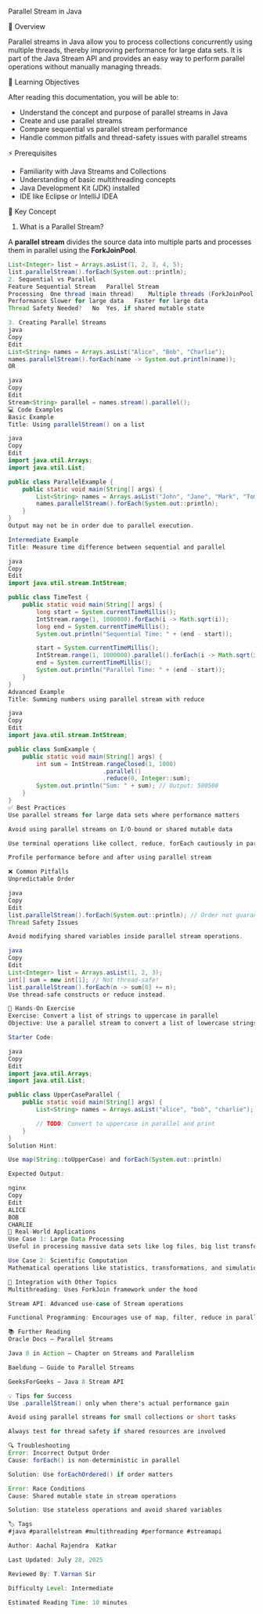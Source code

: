 Parallel Stream in Java 

📖 Overview 

Parallel streams in Java allow you to process collections concurrently using multiple threads, thereby improving performance for large data sets. It is part of the Java Stream API and provides an easy way to perform parallel operations without manually managing threads.

🎯 Learning Objectives 

After reading this documentation, you will be able to:

- Understand the concept and purpose of parallel streams in Java
- Create and use parallel streams
- Compare sequential vs parallel stream performance
- Handle common pitfalls and thread-safety issues with parallel streams

⚡ Prerequisites 

- Familiarity with Java Streams and Collections
- Understanding of basic multithreading concepts
- Java Development Kit (JDK) installed
- IDE like Eclipse or IntelliJ IDEA


🔑 Key Concept 

 1. What is a Parallel Stream? 

A **parallel stream** divides the source data into multiple parts and processes them in parallel using the **ForkJoinPool**.

```java
List<Integer> list = Arrays.asList(1, 2, 3, 4, 5);
list.parallelStream().forEach(System.out::println);
2. Sequential vs Parallel
Feature	Sequential Stream	Parallel Stream
Processing	One thread (main thread)	Multiple threads (ForkJoinPool)
Performance	Slower for large data	Faster for large data
Thread Safety Needed?	No	Yes, if shared mutable state

3. Creating Parallel Streams
java
Copy
Edit
List<String> names = Arrays.asList("Alice", "Bob", "Charlie");
names.parallelStream().forEach(name -> System.out.println(name));
OR

java
Copy
Edit
Stream<String> parallel = names.stream().parallel();
💻 Code Examples
Basic Example
Title: Using parallelStream() on a list

java
Copy
Edit
import java.util.Arrays;
import java.util.List;

public class ParallelExample {
    public static void main(String[] args) {
        List<String> names = Arrays.asList("John", "Jane", "Mark", "Tom");
        names.parallelStream().forEach(System.out::println);
    }
}
Output may not be in order due to parallel execution.

Intermediate Example
Title: Measure time difference between sequential and parallel

java
Copy
Edit
import java.util.stream.IntStream;

public class TimeTest {
    public static void main(String[] args) {
        long start = System.currentTimeMillis();
        IntStream.range(1, 1000000).forEach(i -> Math.sqrt(i));
        long end = System.currentTimeMillis();
        System.out.println("Sequential Time: " + (end - start));

        start = System.currentTimeMillis();
        IntStream.range(1, 1000000).parallel().forEach(i -> Math.sqrt(i));
        end = System.currentTimeMillis();
        System.out.println("Parallel Time: " + (end - start));
    }
}
Advanced Example
Title: Summing numbers using parallel stream with reduce

java
Copy
Edit
import java.util.stream.IntStream;

public class SumExample {
    public static void main(String[] args) {
        int sum = IntStream.rangeClosed(1, 1000)
                           .parallel()
                           .reduce(0, Integer::sum);
        System.out.println("Sum: " + sum); // Output: 500500
    }
}
✅ Best Practices
Use parallel streams for large data sets where performance matters

Avoid using parallel streams on I/O-bound or shared mutable data

Use terminal operations like collect, reduce, forEach cautiously in parallel

Profile performance before and after using parallel stream

❌ Common Pitfalls
Unpredictable Order

java
Copy
Edit
list.parallelStream().forEach(System.out::println); // Order not guaranteed
Thread Safety Issues

Avoid modifying shared variables inside parallel stream operations.

java
Copy
Edit
List<Integer> list = Arrays.asList(1, 2, 3);
int[] sum = new int[1]; // Not thread-safe!
list.parallelStream().forEach(n -> sum[0] += n);
Use thread-safe constructs or reduce instead.

🔧 Hands-On Exercise
Exercise: Convert a list of strings to uppercase in parallel
Objective: Use a parallel stream to convert a list of lowercase strings to uppercase.

Starter Code:

java
Copy
Edit
import java.util.Arrays;
import java.util.List;

public class UpperCaseParallel {
    public static void main(String[] args) {
        List<String> names = Arrays.asList("alice", "bob", "charlie");

        // TODO: Convert to uppercase in parallel and print
    }
}
Solution Hint:

Use map(String::toUpperCase) and forEach(System.out::println)

Expected Output:

nginx
Copy
Edit
ALICE
BOB
CHARLIE
🚀 Real-World Applications
Use Case 1: Large Data Processing
Useful in processing massive data sets like log files, big list transformations, or sensor data.

Use Case 2: Scientific Computation
Mathematical operations like statistics, transformations, and simulations benefit from parallel streams.

🔗 Integration with Other Topics
Multithreading: Uses ForkJoin framework under the hood

Stream API: Advanced use-case of Stream operations

Functional Programming: Encourages use of map, filter, reduce in parallel

📚 Further Reading
Oracle Docs – Parallel Streams

Java 8 in Action – Chapter on Streams and Parallelism

Baeldung – Guide to Parallel Streams

GeeksForGeeks – Java 8 Stream API

💡 Tips for Success
Use .parallelStream() only when there's actual performance gain

Avoid using parallel streams for small collections or short tasks

Always test for thread safety if shared resources are involved

🔍 Troubleshooting
Error: Incorrect Output Order
Cause: forEach() is non-deterministic in parallel

Solution: Use forEachOrdered() if order matters

Error: Race Conditions
Cause: Shared mutable state in stream operations

Solution: Use stateless operations and avoid shared variables

🏷️ Tags
#java #parallelstream #multithreading #performance #streamapi

Author: Aachal Rajendra  Katkar 

Last Updated: July 28, 2025

Reviewed By: T.Varnan Sir

Difficulty Level: Intermediate

Estimated Reading Time: 10 minutes